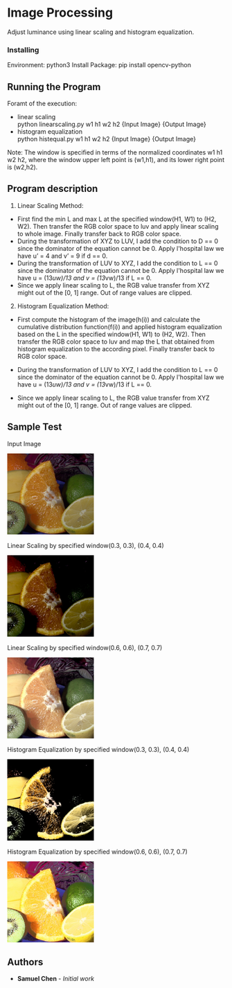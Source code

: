 # Image Processing

Adjust luminance using linear scaling and histogram equalization.

### Installing

Environment: python3
Install Package: pip install opencv-python

## Running the Program

Foramt of the execution: 
- linear scaling<br/>
python linearscaling.py w1 h1 w2 h2 {Input Image} {Output Image}
- histogram equalization<br/>
python histequal.py w1 h1 w2 h2 {Input Image} {Output Image}

Note: The window is specified in terms of the normalized coordinates w1 h1 w2 h2, where the window
upper left point is (w1,h1), and its lower right point is (w2,h2).

## Program description
1. Linear Scaling Method:
- First find the min L and max L at the specified window(H1, W1) to (H2, W2).
Then transfer the RGB color space to luv and apply linear scaling to whole image. 
Finally transfer back to RGB color space.
- During the transformation of XYZ to LUV, I add the condition to D == 0 since the dominator of the equation cannot be 0. Apply l'hospital law we have u’ = 4 and v’ = 9 if d == 0.
- During the transformation of LUV to XYZ, I add the condition to L == 0 since the dominator of the equation cannot be 0. Apply l'hospital law we have u = (13*uw)/13 and v = (13*vw)/13 if L == 0.
- Since we apply linear scaling to L, the RGB value transfer from XYZ might out of the [0, 1] range.
Out of range values are clipped. 

2. Histogram Equalization Method:
- First compute the histogram of the image(h(i)) and calculate the cumulative distribution function(f(i)) and applied histogram equalization based on the L in the specified window(H1, W1) to (H2, W2).
Then transfer the RGB color space to luv and map the L that obtained from histogram equalization to the according pixel.
Finally transfer back to RGB color space.

- During the transformation of LUV to XYZ, I add the condition to L == 0 since the dominator of the equation cannot be 0. Apply l'hospital law we have u = (13*uw)/13 and v = (13*vw)/13 if L == 0.

- Since we apply linear scaling to L, the RGB value transfer from XYZ might out of the [0, 1] range.
Out of range values are clipped. 

## Sample Test
Input Image
<p align="Left">
  <img src="https://github.com/samuel5qqq/-Image-Processing/blob/master/Sample%20Test/fruits.jpg" width="200"/>
</p>

Linear Scaling by specified window(0.3, 0.3), (0.4, 0.4)
<p align="Left">
  <img src="https://github.com/samuel5qqq/-Image-Processing/blob/master/Sample%20Test/lsout1.jpg" width="200"/>
</p>

Linear Scaling by specified window(0.6, 0.6), (0.7, 0.7)
<p align="Left">
  <img src="https://github.com/samuel5qqq/-Image-Processing/blob/master/Sample%20Test/lsout2.jpg" width="200"/>
</p>

Histogram Equalization by specified window(0.3, 0.3), (0.4, 0.4)
<p align="Left">
  <img src="https://github.com/samuel5qqq/-Image-Processing/blob/master/Sample%20Test/heout1.jpg" width="200"/>
</p>

Histogram Equalization by specified window(0.6, 0.6), (0.7, 0.7)
<p align="Left">
  <img src="https://github.com/samuel5qqq/-Image-Processing/blob/master/Sample%20Test/heout2.jpg" width="200"/>
</p>

## Authors

* **Samuel Chen** - *Initial work*



